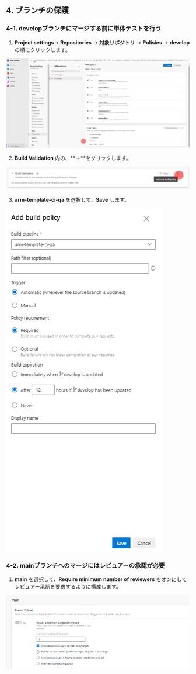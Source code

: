 ## 4. ブランチの保護

### 4-1. developブランチにマージする前に単体テストを行う

1. **Project settings**-> **Repositories** -> **対象リポジトリ** -> **Polisies** -> **develop**　の順にクリックします。

![](.image/2022-09-05-10-47-59.png)

2. **Build Validation** 内の、**＋**をクリックします。

![](.image/2022-09-05-10-48-27.png)

3. **arm-template-ci-qa** を選択して、**Save** します。

![](.image/2022-09-05-10-49-15.png)

### 4-2. mainブランチへのマージにはレビュアーの承認が必要

1. **main** を選択して、**Require minimum number of reviewers** をオンにしてレビュアー承認を要求するように構成します。

![](.image/2022-09-05-10-50-13.png)

